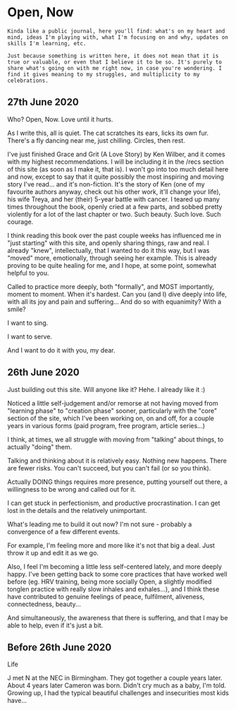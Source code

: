# Open, Now

```
Kinda like a public journal, here you'll find: what's on my heart and mind, ideas I'm playing with, what I'm focusing on and why, updates on skills I'm learning, etc.

Just because something is written here, it does not mean that it is true or valuable, or even that I believe it to be so. It's purely to share what's going on with me right now, in case you're wondering. I find it gives meaning to my struggles, and multiplicity to my celebrations.
```

## 27th June 2020

Who? Open, Now.
Love until it hurts.

As I write this, all is quiet.
The cat scratches its ears, licks its own fur.
There's a fly dancing near me, just chilling.
Circles, then rest.

I've just finished Grace and Grit (A Love Story) by Ken Wilber, and it comes with my highest recommendations. I will be including it in the /recs section of this site (as soon as I make it, that is).
I won't go into too much detail here and now, except to say that it quite possibly the most inspiring and moving story I've read... and it's non-fiction.
It's the story of Ken (one of my favourite authors anyway, check out his other work, it'll change your life), his wife Treya, and her (their) 5-year battle with cancer.
I teared up many times throughout the book, openly cried at a few parts, and sobbed pretty violently for a lot of the last chapter or two. Such beauty. Such love. Such courage.

I think reading this book over the past couple weeks has influenced me in "just starting" with this site, and openly sharing things, raw and real.
I already "knew", intellectually, that I wanted to do it this way, but I was "moved" more, emotionally, through seeing her example.
This is already proving to be quite healing for me, and I hope, at some point, somewhat helpful to you.

Called to practice more deeply, both "formally", and MOST importantly, moment to moment. When it's hardest.
Can you (and I) dive deeply into life, with all its joy and pain and suffering... And do so with equanimity? With a smile?

I want to sing.

I want to serve.

And I want to do it with you, my dear.


## 26th June 2020

Just building out this site.
Will anyone like it?
Hehe. I already like it :)

Noticed a little self-judgement and/or remorse at not having moved from "learning phase" to "creation phase" sooner, particularly with the "core" section of the site, which I've been working on, on and off, for a couple years in various forms (paid program, free program, article series...)

I think, at times, we all struggle with moving from "talking" about things, to actually "doing" them.

Talking and thinking about it is relatively easy. Nothing new happens. There are fewer risks. You can't succeed, but you can't fail (or so you think).

Actually DOING things requires more presence, putting yourself out there, a willingness to be wrong and called out for it.

I can get stuck in perfectionism, and productive procrastination. I can get lost in the details and the relatively unimportant.

What's leading me to build it out now? I'm not sure - probably a convergence of a few different events.

For example, I'm feeling more and more like it's not that big a deal. Just throw it up and edit it as we go.

Also, I feel I'm becoming a little less self-centered lately, and more deeply happy. I've been getting back to some core practices that have worked well before (eg. HRV training, being more socially Open, a slightly modified tonglen practice with really slow inhales and exhales...), and I think these have contributed to genuine feelings of peace, fulfilment, aliveness, connectedness, beauty...

And simultaneously, the awareness that there is suffering, and that I may be able to help, even if it's just a bit.




## Before 26th June 2020

Life

J met N at the NEC in Birmingham.
They got together a couple years later.
About 4 years later Cameron was born.
Didn't cry much as a baby, I'm told.
Growing up, I had the typical beautiful challenges and insecurities most kids have... 





